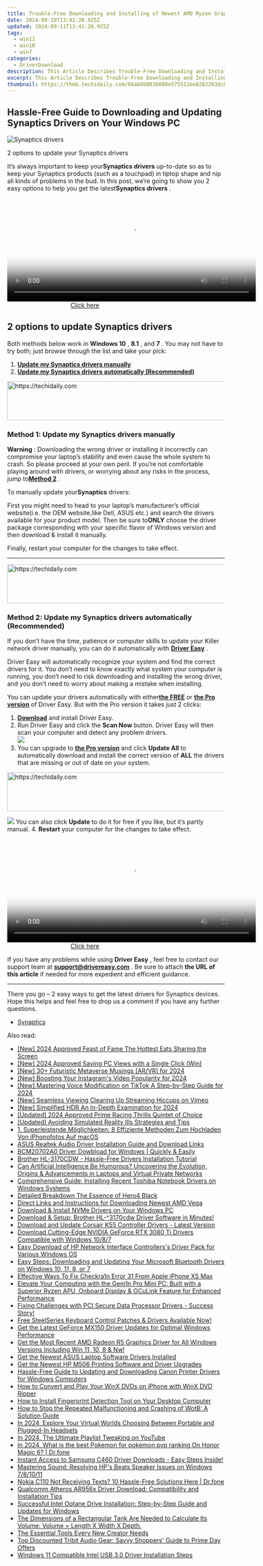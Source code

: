 ```yaml
---
title: Trouble-Free Downloading and Installing of Newest AMD Ryzen Graphics Card Drivers
date: 2024-09-10T13:41:20.925Z
updated: 2024-09-11T13:41:20.925Z
tags:
  - win11
  - win10
  - win7
categories:
  - DriverDownload
description: This Article Describes Trouble-Free Downloading and Installing of Newest AMD Ryzen Graphics Card Drivers
excerpt: This Article Describes Trouble-Free Downloading and Installing of Newest AMD Ryzen Graphics Card Drivers
thumbnail: https://thmb.techidaily.com/84ab8b003b888e575512ee8282263dc686c848f591eb1df758683a3c8dd633c3.jpg
---
```


## Hassle-Free Guide to Downloading and Updating Synaptics Drivers on Your Windows PC

![Synaptics drivers ](https://images.drivereasy.com/wp-content/uploads/2018/12/img_5c048f1b435b6.jpg)

 2 options to update your Synaptics drivers

 It’s always important to keep your**Synaptics drivers** up-to-date so as to keep your Synaptics products (such as a touchpad) in tiptop shape and nip all kinds of problems in the bud. In this post, we’re going to show you 2 easy options to help you get the latest**Synaptics drivers** .





<!-- affiliate ads begin -->
<span id="1982461">
					<video width="576" height="240" style="cursor:pointer"
           poster="//a.impactradius-go.com/display-clicktoplayimage/1982461.png"
           onclick="if(!this.playClicked){this.play();this.setAttribute('controls',true);this.playClicked=true;}">
	   <source src="//a.impactradius-go.com/display-ad/22993-1982461">
	   <img src="//a.impactradius-go.com/display-clicktoplayimage/1982461.png" style="border: none; height: 100%; width: 100%; object-fit: contain">
	</video>
	<div style="width:360px;text-align:center"><a href="javascript:window.open(decodeURIComponent('https%3A%2F%2Fhomestyler.sjv.io%2Fc%2F5597632%2F1982461%2F22993'), '_blank');void(0);">Click here</a></div>
</span>
<img height="0" width="0" src="https://imp.pxf.io/i/5597632/1982461/22993" style="position:absolute;visibility:hidden;" border="0" />
<!-- affiliate ads end -->




## 2 options to update Synaptics drivers

 Both methods below work in **Windows 10** , **8.1** , and **7** . You may not have to try both; just browse through the list and take your pick:

1. [**Update my Synaptics drivers manually**](https://tools.techidaily.com/drivereasy/download/)
2. [**Update my Synaptics drivers automatically (Recommended)**](https://tools.techidaily.com/drivereasy/download/)





<!-- affiliate ads begin -->
<a href="https://appsumo.8odi.net/c/5597632/2129741/7443" target="_top" id="2129741">
  <img src="//a.impactradius-go.com/display-ad/7443-2129741" border="0" alt="https://techidaily.com" width="728" height="90"/>
</a>
<img height="0" width="0" src="https://appsumo.8odi.net/i/5597632/2129741/7443" style="position:absolute;visibility:hidden;" border="0" />
<!-- affiliate ads end -->




### **Method 1: Update my Synaptics drivers manually**

**Warning** : Downloading the wrong driver or installing it incorrectly can compromise your laptop’s stability and even cause the whole system to crash. So please proceed at your own peril. If you’re not comfortable playing around with drivers, or worrying about any risks in the process, jump to[**Method 2**](https://tools.techidaily.com/drivereasy/download/) .

 To manually update your**Synaptics** drivers:

 First you might need to head to your laptop’s manufacturer’s official website(i.e. the OEM website,like Dell, ASUS etc.) and search the drivers available for your product model. Then  be sure to**ONLY** choose the driver package corresponding with your specific flavor of Windows version and then download & install it manually.

 Finally, restart your computer for the changes to take effect.  

---





<!-- affiliate ads begin -->
<a href="https://appsumo.8odi.net/c/5597632/2137380/7443" target="_top" id="2137380">
  <img src="//a.impactradius-go.com/display-ad/7443-2137380" border="0" alt="https://techidaily.com" width="728" height="90"/>
</a>
<img height="0" width="0" src="https://appsumo.8odi.net/i/5597632/2137380/7443" style="position:absolute;visibility:hidden;" border="0" />
<!-- affiliate ads end -->




### **Method 2: Update my Synaptics drivers automatically (Recommended)**

 If you don’t have the time, patience or computer skills to update your Killer network  driver manually, you can do it automatically with **[Driver Easy](https://tools.techidaily.com/drivereasy/download/)**  .

 Driver Easy will automatically recognize your system and find the correct drivers for it. You don’t need to know exactly what system your computer is running, you don’t need to risk downloading and installing the wrong driver, and you don’t need to worry about making a mistake when installing.

 You can update your drivers automatically with either[**the FREE**](https://tools.techidaily.com/drivereasy/download/) or **[the Pro version](https://tools.techidaily.com/drivereasy/download/)**  of Driver Easy. But with the Pro version it takes just 2 clicks:

1. [**Download**](https://tools.techidaily.com/drivereasy/download/)  and install Driver Easy.
2. Run Driver Easy and click the **Scan Now** button. Driver Easy will then scan your computer and detect any problem drivers.  
![](https://images.drivereasy.com/wp-content/uploads/2018/07/img_5b5aefd675a7c.jpg)
3. You can upgrade to **[the Pro version](https://tools.techidaily.com/drivereasy/download/)**  and click **Update All** to automatically download and install the correct version of **ALL**  the drivers that are missing or out of date on your system.  




<!-- affiliate ads begin -->
<a href="https://appsumo.8odi.net/c/5597632/2137413/7443" target="_top" id="2137413">
  <img src="//a.impactradius-go.com/display-ad/7443-2137413" border="0" alt="https://techidaily.com" width="728" height="90"/>
</a>
<img height="0" width="0" src="https://appsumo.8odi.net/i/5597632/2137413/7443" style="position:absolute;visibility:hidden;" border="0" />
<!-- affiliate ads end -->




![](https://images.drivereasy.com/wp-content/uploads/2018/10/img_5bb5bf49744f0.jpg) You can also click **Update** to do it for free if you like, but it’s partly manual.
4. **Restart**   your computer for the changes to take effect.




<!-- affiliate ads begin -->
<span id="1982459">
					<video width="576" height="240" style="cursor:pointer"
           poster="//a.impactradius-go.com/display-clicktoplayimage/1982459.png"
           onclick="if(!this.playClicked){this.play();this.setAttribute('controls',true);this.playClicked=true;}">
	   <source src="//a.impactradius-go.com/display-ad/22993-1982459">
	   <img src="//a.impactradius-go.com/display-clicktoplayimage/1982459.png" style="border: none; height: 100%; width: 100%; object-fit: contain">
	</video>
	<div style="width:360px;text-align:center"><a href="javascript:window.open(decodeURIComponent('https%3A%2F%2Fhomestyler.sjv.io%2Fc%2F5597632%2F1982459%2F22993'), '_blank');void(0);">Click here</a></div>
</span>
<img height="0" width="0" src="https://imp.pxf.io/i/5597632/1982459/22993" style="position:absolute;visibility:hidden;" border="0" />
<!-- affiliate ads end -->





 If you have any problems while using **Driver Easy** , feel free to contact our support team at **<support@drivereasy.com>** . Be sure to attach **the URL of this article** if needed for more expedient and efficient guidance.

---

 There you go – 2 easy ways to get the latest drivers for Synaptics devices. Hope this helps and feel free to drop us a comment if you have any further questions.

* [Synaptics](https://tools.techidaily.com/drivereasy/download/)

<ins class="adsbygoogle"
     style="display:block"
     data-ad-format="autorelaxed"
     data-ad-client="ca-pub-7571918770474297"
     data-ad-slot="1223367746"></ins>



<ins class="adsbygoogle"
     style="display:block"
     data-ad-client="ca-pub-7571918770474297"
     data-ad-slot="8358498916"
     data-ad-format="auto"
     data-full-width-responsive="true"></ins>





<span class="atpl-alsoreadstyle">Also read:</span>
<div><ul>
<li><a href="https://tiktok-clips.techidaily.com/new-2024-approved-feast-of-fame-the-hottest-eats-sharing-the-screen/"><u>[New] 2024 Approved Feast of Fame The Hottest Eats Sharing the Screen</u></a></li>
<li><a href="https://video-screen-grab.techidaily.com/new-2024-approved-saving-pc-views-with-a-single-click-win/"><u>[New] 2024 Approved Saving PC Views with a Single Click (Win)</u></a></li>
<li><a href="https://vp-tips.techidaily.com/new-30plus-futuristic-metaverse-musings-arvr-for-2024/"><u>[New] 30+ Futuristic Metaverse Musings [AR/VR] for 2024</u></a></li>
<li><a href="https://instagram-video-files.techidaily.com/new-boosting-your-instagrams-video-popularity-for-2024/"><u>[New] Boosting Your Instagram's Video Popularity for 2024</u></a></li>
<li><a href="https://tiktok-video-files.techidaily.com/new-mastering-voice-modification-on-tiktok-a-step-by-step-guide-for-2024/"><u>[New] Mastering Voice Modification on TikTok A Step-by-Step Guide for 2024</u></a></li>
<li><a href="https://facebook-videos.techidaily.com/new-seamless-viewing-clearing-up-streaming-hiccups-on-vimeo/"><u>[New] Seamless Viewing Clearing Up Streaming Hiccups on Vimeo</u></a></li>
<li><a href="https://fox-blue.techidaily.com/new-simplified-hdr-an-in-depth-examination-for-2024/"><u>[New] Simplified HDR An In-Depth Examination for 2024</u></a></li>
<li><a href="https://video-screen-grab.techidaily.com/updated-2024-approved-prime-racing-thrills-quintet-of-choice/"><u>[Updated] 2024 Approved Prime Racing Thrills Quintet of Choice</u></a></li>
<li><a href="https://extra-information.techidaily.com/updated-avoiding-simulated-reality-ills-strategies-and-tips/"><u>[Updated] Avoiding Simulated Reality Ills Strategies and Tips</u></a></li>
<li><a href="https://vp-tips.techidaily.com/1-superleistende-moglichkeiten-8-effiziente-methoden-zum-hochladen-von-iphonofotos-auf-macos/"><u>1. Superleistende Möglichkeiten: 8 Effiziente Methoden Zum Hochladen Von iPhonofotos Auf macOS</u></a></li>
<li><a href="https://driver-download.techidaily.com/asus-realtek-audio-driver-installation-guide-and-download-links/"><u>ASUS Realtek Audio Driver Installation Guide and Download Links</u></a></li>
<li><a href="https://driver-download.techidaily.com/bcm20702a0-driver-dowbload-for-windows-quickly-and-easily/"><u>BCM20702A0 Driver Dowbload for Windows | Quickly & Easily</u></a></li>
<li><a href="https://driver-download.techidaily.com/brother-hl-3170cdw-hassle-free-drivers-installation-tutorial/"><u>Brother HL-3170CDW - Hassle-Free Drivers Installation Tutorial</u></a></li>
<li><a href="https://tech-revival.techidaily.com/can-artificial-intelligence-be-humorous-uncovering-the-evolution-origins-and-advancements-in-laptops-and-virtual-private-networks/"><u>Can Artificial Intelligence Be Humorous? Uncovering the Evolution, Origins & Advancements in Laptops and Virtual Private Networks</u></a></li>
<li><a href="https://driver-download.techidaily.com/comprehensive-guide-installing-recent-toshiba-notebook-drivers-on-windows-systems/"><u>Comprehensive Guide: Installing Recent Toshiba Notebook Drivers on Windows Systems</u></a></li>
<li><a href="https://extra-resources.techidaily.com/detailed-breakdown-the-essence-of-hero4-black/"><u>Detailed Breakdown The Essence of Hero4 Black</u></a></li>
<li><a href="https://driver-download.techidaily.com/direct-links-and-instructions-for-downloading-newest-amd-vega/"><u>Direct Links and Instructions for Downloading Newest AMD Vega</u></a></li>
<li><a href="https://driver-download.techidaily.com/download-and-install-nvme-drivers-on-your-windows-pc/"><u>Download & Install NVMe Drivers on Your Windows PC</u></a></li>
<li><a href="https://driver-download.techidaily.com/download-and-setup-brother-hl-3170cdw-driver-software-in-minutes/"><u>Download & Setup: Brother HL-^3170cdw Driver Software in Minutes!</u></a></li>
<li><a href="https://driver-download.techidaily.com/download-and-update-corsair-k55-controller-drivers-latest-version/"><u>Download and Update Corsair K55 Controller Drivers - Latest Version</u></a></li>
<li><a href="https://driver-download.techidaily.com/download-cutting-edge-nvidia-geforce-rtx-3080-ti-drivers-compatible-with-windows-1087/"><u>Download Cutting-Edge NVIDIA GeForce RTX 3080 Ti Drivers Compatible with Windows 10/8/7</u></a></li>
<li><a href="https://driver-download.techidaily.com/easy-download-of-hp-network-interface-controllerss-driver-pack-for-various-windows-os/"><u>Easy Download of HP Network Interface Controllers's Driver Pack for Various Windows OS</u></a></li>
<li><a href="https://driver-download.techidaily.com/easy-steps-downloading-and-updating-your-microsoft-bluetooth-drivers-on-windows-10-11-8-or-7/"><u>Easy Steps: Downloading and Updating Your Microsoft Bluetooth Drivers on Windows 10, 11, 8, or 7</u></a></li>
<li><a href="https://activate-lock.techidaily.com/effective-ways-to-fix-checkra1n-error-31-from-apple-iphone-xs-max-by-drfone-ios/"><u>Effective Ways To Fix Checkra1n Error 31 From Apple iPhone XS Max</u></a></li>
<li><a href="https://ai-voice-clone.techidaily.com/elevate-your-computing-with-the-gem1n-pro-mini-pc-built-with-a-superior-ryzen-apu-onboard-display-and-oculink-feature-for-enhanced-performance/"><u>Elevate Your Computing with the Gem1n Pro Mini PC: Built with a Superior Ryzen APU, Onboard Display & OCuLink Feature for Enhanced Performance</u></a></li>
<li><a href="https://driver-download.techidaily.com/fixing-challenges-with-pci-secure-data-processor-drivers-success-story/"><u>Fixing Challenges with PCI Secure Data Processor Drivers - Success Story!</u></a></li>
<li><a href="https://driver-download.techidaily.com/free-steelseries-keyboard-control-patches-and-drivers-available-now/"><u>Free SteelSeries Keyboard Control Patches & Drivers Available Now!</u></a></li>
<li><a href="https://driver-download.techidaily.com/get-the-latest-geforce-mx150-driver-updates-for-optimal-windows-performance/"><u>Get the Latest GeForce MX150 Driver Updates for Optimal Windows Performance</u></a></li>
<li><a href="https://driver-download.techidaily.com/1722960080398-get-the-most-recent-amd-radeon-r5-graphics-driver-for-all-windows-versions-including-win-11-10-8-and-nw/"><u>Get the Most Recent AMD Radeon R5 Graphics Driver for All Windows Versions Including Win 11, 10, 8 & Nw!</u></a></li>
<li><a href="https://driver-download.techidaily.com/get-the-newest-asus-laptop-software-drivers-installed/"><u>Get the Newest ASUS Laptop Software Drivers Installed</u></a></li>
<li><a href="https://driver-download.techidaily.com/get-the-newest-hp-m506-printing-software-and-driver-upgrades/"><u>Get the Newest HP M506 Printing Software and Driver Upgrades</u></a></li>
<li><a href="https://driver-download.techidaily.com/hassle-free-guide-to-updating-and-downloading-canon-printer-drivers-for-windows-computers/"><u>Hassle-Free Guide to Updating and Downloading Canon Printer Drivers for Windows Computers</u></a></li>
<li><a href="https://some-knowledge.techidaily.com/how-to-convert-and-play-your-winx-dvds-on-iphone-with-winx-dvd-ripper/"><u>How to Convert and Play Your WinX DVDs on iPhone with WinX DVD Ripper</u></a></li>
<li><a href="https://driver-download.techidaily.com/how-to-install-fingerprint-detection-tool-on-your-desktop-computer/"><u>How to Install Fingerprint Detection Tool on Your Desktop Computer</u></a></li>
<li><a href="https://win-able.techidaily.com/how-to-stop-the-repeated-malfunctioning-and-crashing-of-wotb-a-solution-guide/"><u>How to Stop the Repeated Malfunctioning and Crashing of WotB: A Solution Guide</u></a></li>
<li><a href="https://some-knowledge.techidaily.com/in-2024-explore-your-virtual-worlds-choosing-between-portable-and-plugged-in-headsets/"><u>In 2024, Explore Your Virtual Worlds Choosing Between Portable and Plugged-In Headsets</u></a></li>
<li><a href="https://youtube-stream.techidaily.com/in-2024-the-ultimate-playlist-tweaking-on-youtube/"><u>In 2024, The Ultimate Playlist Tweaking on YouTube</u></a></li>
<li><a href="https://pokemon-go-android.techidaily.com/in-2024-what-is-the-best-pokemon-for-pokemon-pvp-ranking-on-honor-magic-6-drfone-by-drfone-virtual-android/"><u>In 2024, What is the best Pokemon for pokemon pvp ranking On Honor Magic 6? | Dr.fone</u></a></li>
<li><a href="https://driver-download.techidaily.com/1722961747654-instant-access-to-samsung-c460-driver-downloads-easy-steps-inside/"><u>Instant Access to Samsung C460 Driver Downloads - Easy Steps Inside!</u></a></li>
<li><a href="https://driver-download.techidaily.com/mastering-sound-resolving-hps-beats-speaker-issues-on-windows-781011/"><u>Mastering Sound: Resolving HP's Beats Speaker Issues on Windows 7/8/10/11</u></a></li>
<li><a href="https://fix-guide.techidaily.com/nokia-c110-not-receiving-texts-10-hassle-free-solutions-here-drfone-by-drfone-fix-android-problems-fix-android-problems/"><u>Nokia C110 Not Receiving Texts? 10 Hassle-Free Solutions Here | Dr.fone</u></a></li>
<li><a href="https://driver-download.techidaily.com/qualcomm-atheros-ar956x-driver-download-compatibility-and-installation-tips/"><u>Qualcomm Atheros AR956x Driver Download: Compatibility and Installation Tips</u></a></li>
<li><a href="https://driver-download.techidaily.com/successful-intel-optane-drive-installation-step-by-step-guide-and-updates-for-windows/"><u>Successful Intel Optane Drive Installation: Step-by-Step Guide and Updates for Windows</u></a></li>
<li><a href="https://win-howtos.techidaily.com/the-dimensions-of-a-rectangular-tank-are-needed-to-calculate-its-volume-volume-length-x-width-x-depth/"><u>The Dimensions of a Rectangular Tank Are Needed to Calculate Its Volume: Volume = Length X Width X Depth.</u></a></li>
<li><a href="https://youtube-web.techidaily.com/ssential-tools-every-new-creator-needs/"><u>The Essential Tools Every New Creator Needs</u></a></li>
<li><a href="https://buynow-tips.techidaily.com/top-discounted-tribit-audio-gear-savvy-shoppers-guide-to-prime-day-offers/"><u>Top Discounted Tribit Audio Gear: Savvy Shoppers' Guide to Prime Day Offers</u></a></li>
<li><a href="https://driver-download.techidaily.com/windows-11-compatible-intel-usb-30-driver-installation-steps/"><u>Windows 11 Compatible Intel USB 3.0 Driver Installation Steps</u></a></li>
</ul></div>




